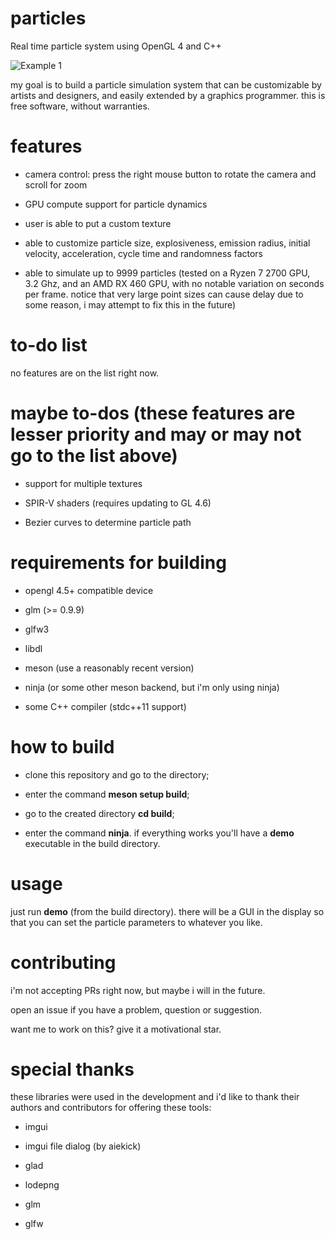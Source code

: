 # particles
Real time particle system using OpenGL 4 and C++

![Example 1](showcase/particle_example1.webp)
 
my goal is to build a particle simulation system that can be customizable by artists and designers, and easily extended by a graphics programmer. this is free software, without warranties.

# features

- camera control: press the right mouse button to rotate the camera and scroll for zoom

- GPU compute support for particle dynamics

- user is able to put a custom texture

- able to customize particle size, explosiveness, emission radius, initial velocity, acceleration, cycle time and randomness factors

- able to simulate up to 9999 particles (tested on a Ryzen 7 2700 GPU, 3.2 Ghz, and an AMD RX 460 GPU, with no notable variation on seconds per frame. notice that very large point sizes can cause delay due to some reason, i may attempt to fix this in the future)

# to-do list

no features are on the list right now.

# maybe to-dos (these features are lesser priority and may or may not go to the list above)

- support for multiple textures

- SPIR-V shaders (requires updating to GL 4.6)

- Bezier curves to determine particle path

# requirements for building

- opengl 4.5+ compatible device

- glm (>= 0.9.9)

- glfw3

- libdl

- meson (use a reasonably recent version)

- ninja (or some other meson backend, but i'm only using ninja)

- some C++ compiler (stdc++11 support)

# how to build

- clone this repository and go to the directory;

- enter the command **meson setup build**;

- go to the created directory **cd build**;

- enter the command **ninja**. if everything works you'll have a **demo** executable in the build directory.

# usage

just run **demo** (from the build directory). there will be a GUI in the display so that you can set the particle parameters to whatever you like.

# contributing

i'm not accepting PRs right now, but maybe i will in the future.

open an issue if you have a problem, question or suggestion.

want me to work on this? give it a motivational star.

# special thanks

these libraries were used in the development and i'd like to thank their authors and contributors for offering these tools:

- imgui

- imgui file dialog (by aiekick)

- glad

- lodepng

- glm

- glfw

